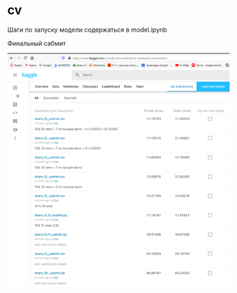 # cv

Шаги по запуску модели содержаться в model.ipynb

Финальный сабмит

![Финальный сабмит](results.png?raw=true)
